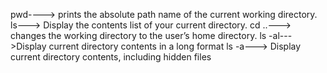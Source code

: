 pwd----> prints the absolute path name of the current working directory.
ls---> Display the contents list of your current directory.
cd ..---> changes the working directory to the user’s home directory.
ls -al--->Display current directory contents in a long format
 ls -a---> Display current directory contents, including hidden files 
